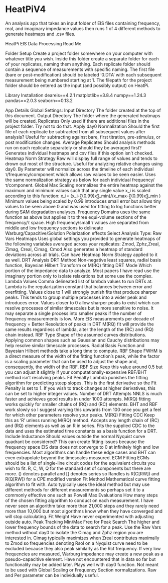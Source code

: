 # HeatPiV4
An analysis app that takes an input folder of EIS files containing frequency, real, and imaginary impedance values then runs 1 of 4 different methods to generate heatmaps and .csv files.

HeatPi EIS Data Processing Read Me

Folder Setup
	Create a project folder somewhere on your computer with whatever title you wish.
	Inside this folder create a separate folder for each of your replicates, naming them anything.
	Each replicate folder should contain a sequence of measurements with specific naming. The first file (bare or post-modification) should be labeled ‘0.DTA’ with each subsequent measurement being numbered starting at 1.
	The filepath for the project folder should be entered as the input (and possibly output) on HeatPi.

Library Installation
deareis==4.2.1
matplotlib==3.8.4
numpy==1.24.3
pandas==2.0.3
seaborn==0.13.2

App Details
	Global Settings:
	Input Directory
	The folder created at the top of this document.
	Output Directory
	The folder where the generated heatmaps will be created.
	Replicates
	Only used if there are additional files in the project folder. Try not to do that.
	Apply day0 Normalization
	Should the first file of each replicate be subtracted from all subsequent values after analysis?
	Useful for subtracting against bare, first titration, pre-stimulus, or post modification changes.
	Average Replicates
	Should analysis methods run on each replicate separately or should they be averaged first?
	Generates individual heatmaps and csv files if this option isn’t checked.
	Heatmap Norm Strategy
	Raw will display full range of values and tends to drown out most of the structure. Useful for analyzing relative changes using day0.
	By Parameter will normalize across the timeline of each individual τ/frequency/component which allows raw values to be seen easier.
	Uses the same normalization strategy as below for each individual frequency/τ/component.
	Global Max Scaling normalizes the entire heatmap against the maximum and minimum values such that any single value x_i is scaled according to this function:
	x_i=  (x_i-〖(0.99)x〗_min)/(x_max-〖(0.99)x〗_min )
	Minimum values being scaled by 0.99 introduces small error but allows tiny values to be seen above 0 and was used for fitting to log functions better during SAM degradation analyses.
	Frequency Domains uses the same function as above but applies it to three equi-volume sections of the frequency/τ space. 
	High frequency/small τ values are separated from middle and low frequency sections to delineate Warburg/Capacitive/Solution Polarization effects
	Select Analysis Type:
	Raw Vars Heatmaps
	Uses global settings you provided to generate heatmaps of the following variables averaged across your replicates: Zmod, Zphz,Zreal, Zimag, Creal, Cimag, Cmod
	Also generates a heatmap of standard deviations across all trials.
	Can have Heatmap Norm Strategy applied to it as well.
	DRT Analysis
	DRT Method
	Non-negative least squares, radial basis function, Bayesian Hilbert Transform or M(RQ) fitting
	DRT Mode
	Which portion of the impedance data to analyze. 
	Most papers I have read use the imaginary portion only to isolate relaxations but some use the complex.
	Lambda Values
	Comma delineated list of lambda values to run DRTs at.
	Lambda is the regularization constant that balances between error and overfitting.
	Values close to 1 will strongly punish fits that produce sharper peaks. This tends to group multiple processes into a wider peak and introduces error.
	Values closer to 0 allow sharper peaks to exist which can resolve processes of similar timescales but is more sensitive to noise. It may separate a single process into smaller peaks if the number of frequency measurements is low. 
	More EIS measurements per decade of frequency = Better Resolution of peaks in DRT
	M(RQ) fit will provide the same results regardless of lambda, alter the length of the (RC) and (RQ) chain instead.
	RBF Type
	Shape of the assumed curves distributions. 
	Applying common shapes such as Gaussian and Cauchy distributions may help resolve similar timescale processes.
	Radial Basis Function and Bayesian Hilbert methods take a long time to compute.
	RBF Shape
	FWHM is a direct measure of the width of the fitting function’s peak, while the factor is a scaling parameter that can be used to adjust the shape and, consequently, the width of the RBF.
	RBF Size
	Keep this value around 0.5 but you can adjust it slightly if your computationally-expensive RBF/BHT method isn’t resolving peaks.
	Fit Penalty
	Lambda punishes the fitting algorithm for predicting steep slopes. This is the first derivative so the Fit Penalty is set to 1.
	If you wish to track changes at higher derivatives, this can be set to higher integer values.
	Number of DRT Attempts
	NNLS is much faster and achieves good results in under 1000 attempts.
	M(RQ) fitting works quickly for smaller chains of (RQ) and (RC) elements. 
	BHT and RBF work slowly so I suggest varying this upwards from 100 once you get a feel for which other parameters resolve your peaks.
	M(RQ) Fitting CDC
	Keep this as ‘R’ unless running M(RQ) method.
	Accepts any length chain of (RC) and (RQ) elements as well as an R in series.
	Fits the supplied CDC to the data and uses the estimated time constants as a basis function for a DRT.
	Include Inductance
	Should values outside the normal Nyquist curve quadrant be considered? This can create fitting issues because the frequency space EIS data does not converge to 0 at infinitely high and low frequencies.
	Most algorithms can handle these edge cases and BHT can even extrapolate beyond the timescales measured.
	ECM Fitting
	ECMs should be a list of single-line circuit codes for the equivalent circuits you wish to fit.
	R, C, W, Q for the standard set of components but there are more.
	() denotes parallel and [] denotes series so Randles is R(C[RW]) and R(Q[RW]) for a CPE modified version
	Fit Method
	Mathematical curve fitting algorithm to fit with. Auto typically uses the ideal method but may use different methods for different measurements so perhaps set it to a commonly effective one such as Powell
	Max Evaluations
	How many steps of the chosen fitting algorithm to conduct on each measurement. I have never seen an algorithm take more than 21,000 steps and they rarely need more than 10,000 but most algorithms know when they have converged and will stop calculating.
	Fit Weight
	Have never experimented with adjusting outside auto.
	Peak Tracking
	Min/Max Freq for Peak Search
	The higher and lower frequency  bounds of the data to search for a peak. Use the Raw Vars method without day0 to isolate the Cimag and Zphz region you are interested in.
	Cimag typically maximizes when Zreal contributes maximally to Zmod so frequencies denoting Rsol on a Nyquist curve need to be excluded because they also peak similarly as the Rct frequency.
	If very low frequencies are measured, Warburg impedance may create a new peak as a pseudo-capacitive element. Have not encountered that in data so far but functionality may be added later.
	Plays well with day0 function. 
	Not meant to be used with Global Scaling or Frequency Section normalizations. Raw and Per parameter can be individually useful.
